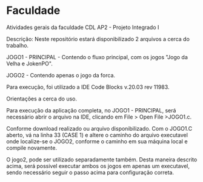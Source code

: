 # Faculdade
Atividades gerais da faculdade CDL
AP2 - Projeto Integrado I

Descrição:
Neste repositório estará disponibilizado 2 arquivos a cerca do trabalho.

JOGO1 - PRINCIPAL - Contendo o fluxo principal, com os jogos "Jogo da Velha e JokenPO".

JOGO2 - Contendo apenas o jogo da forca.

Para execução, foi utilizado a IDE Code Blocks v.20.03 rev 11983.

Orientações a cerca do uso.

Para execução da aplicação completa, no JOGO1 - PRINCIPAL, será necessário abrir o arquivo na IDE, clicando em File > Open File >JOGO1.c.

Conforme download realizado ou arquivo disponibilizado. Com o JOGO1.C aberto, vá na linha 33 (CASE 1) e altere o caminho do arquivo executavel onde localize-se o JOGO2, conforme o caminho em sua máquina local e compile novamente.

O jogo2, pode ser utilizado separadamente também.
Desta maneira descrito acima, será possivel executar ambos os jogos em apenas um executavel, sendo necessário seguir o passo acima para configuração correta.
